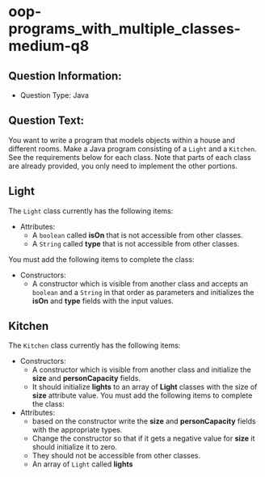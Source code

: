 # oop-programs_with_multiple_classes-medium-q8

## Question Information:

- Question Type: Java

## Question Text:

You want to write a program that models objects within a house and different rooms. Make a Java program
consisting of a `Light` and a `Kitchen`. See the requirements below for each class. Note that parts of each class are
already provided, you only need to implement the other portions.

## Light

The `Light` class currently has the following items:

- Attributes:
    - A `boolean` called **isOn** that is not accessible from other classes.
    - A `String` called **type** that is not accessible from other classes.

You must add the following items to complete the class:

- Constructors:
    - A constructor which is visible from another class and accepts an `boolean` and a `String` in
      that order as parameters and initializes the **isOn** and **type** fields with
      the input values.

## Kitchen

The `Kitchen` class currently has the following items:

- Constructors:
    - A constructor which is visible from another class
      and initialize the **size** and **personCapacity** fields.
    - It should initialize **lights** to an array of **Light** classes with the size of **size** attribute value.
      You must add the following items to complete the class:
- Attributes:
    - based on the constructor write the **size** and **personCapacity**
      fields with the appropriate types.
    - Change the constructor so that if it gets a negative value for **size** it should initialize it to zero.
    - They should not be accessible from other classes.
    - An array of `Light` called **lights**